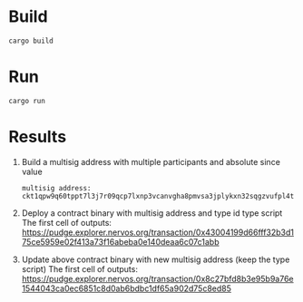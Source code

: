 # Build
```
cargo build
```

# Run
```
cargo run
```

# Results

1. Build a multisig address with multiple participants and absolute since value

    ```
    multisig address: ckt1qpw9q60tppt7l3j7r09qcp7lxnp3vcanvgha8pmvsa3jplykxn32sqgzvufpl4t0yks2uwyzx82cdlscmglxl0svza0k8
    ```

2. Deploy a contract binary with multisig address and type id type script
    The first cell of outputs: https://pudge.explorer.nervos.org/transaction/0x43004199d66fff32b3d175ce5959e02f413a73f16abeba0e140deaa6c07c1abb

3. Update above contract binary with new multisig address (keep the type script)
   The first cell of outputs: https://pudge.explorer.nervos.org/transaction/0x8c27bfd8b3e95b9a76e1544043ca0ec6851c8d0ab6bdbc1df65a902d75c8ed85
